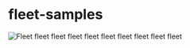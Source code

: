 # fleet-samples
![Fleet](https://github.com/bgulla/fleet-samples/main/static/fleet.png?raw=true) 
fleet fleet fleet fleet fleet fleet fleet fleet fleet 
